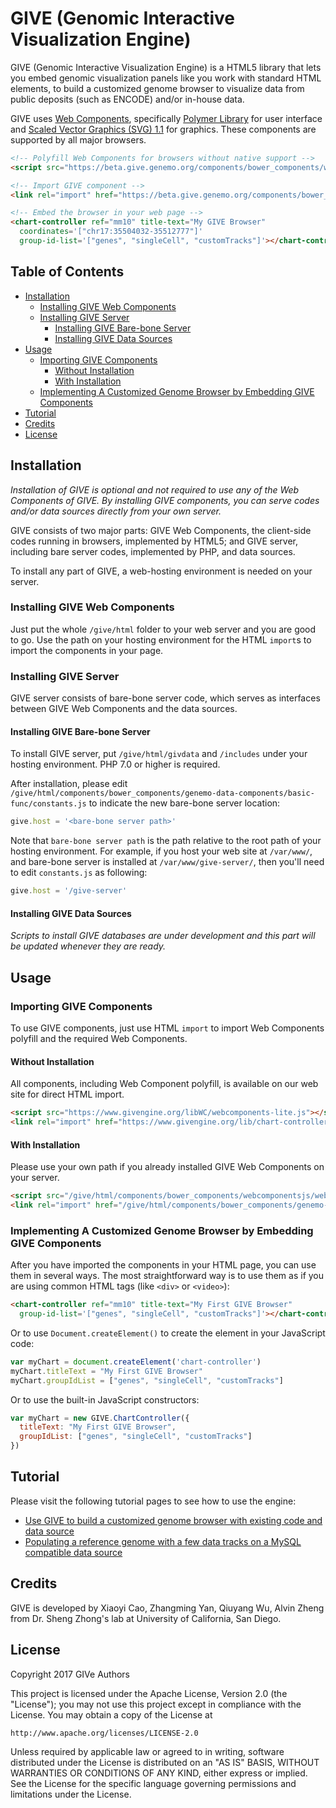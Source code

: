 # GIVE (Genomic Interactive Visualization Engine)

GIVE (Genomic Interactive Visualization Engine) is a HTML5 library that lets you embed genomic visualization panels like you work with standard HTML elements, to build a customized genome browser to visualize data from public deposits (such as ENCODE) and/or in-house data.

GIVE uses [Web Components](https://www.webcomponents.org/), specifically [Polymer Library](https://www.polymer-project.org/) for user interface and [Scaled Vector Graphics (SVG) 1.1](https://www.w3.org/TR/SVG/) for graphics. These components are supported by all major browsers.

```html
<!-- Polyfill Web Components for browsers without native support -->
<script src="https://beta.give.genemo.org/components/bower_components/webcomponentsjs/webcomponents-lite.js"></script>

<!-- Import GIVE component -->
<link rel="import" href="https://beta.give.genemo.org/components/bower_components/genemo-visual-components/chart-controller/chart-controller.html">

<!-- Embed the browser in your web page -->
<chart-controller ref="mm10" title-text="My GIVE Browser"
  coordinates='["chr17:35504032-35512777"]'
  group-id-list='["genes", "singleCell", "customTracks"]'></chart-controller>
```

## Table of Contents
*   [Installation](#installation)
    *   [Installing GIVE Web Components](#installing-give-web-components)
    *   [Installing GIVE Server](#installing-give-server)
        *   [Installing GIVE Bare-bone Server](#installing-give-bare-bone-server)
        *   [Installing GIVE Data Sources](#installing-give-data-sources)
*   [Usage](#usage)
    *   [Importing GIVE Components](#importing-give-components)
        *   [Without Installation](#without-installation)
        *   [With Installation](#with-installation)
    *   [Implementing A Customized Genome Browser by Embedding GIVE Components](#implementing-a-customized-genome-browser-by-embedding-give-components)
*   [Tutorial](#tutorial)
*   [Credits](#credits)
*   [License](#license)

## Installation

*Installation of GIVE is optional and not required to use any of the Web Components of GIVE. By installing GIVE components, you can serve codes and/or data sources directly from your own server.*

GIVE consists of two major parts: GIVE Web Components, the client-side codes running in browsers, implemented by HTML5; and GIVE server, including bare server codes, implemented by PHP, and data sources.

To install any part of GIVE, a web-hosting environment is needed on your server.

### Installing GIVE Web Components

Just put the whole `/give/html` folder to your web server and you are good to go. Use the path on your hosting environment for the HTML `import`s to import the components in your page.

### Installing GIVE Server

GIVE server consists of bare-bone server code, which serves as interfaces between GIVE Web Components and the data sources.

#### Installing GIVE Bare-bone Server

To install GIVE server, put `/give/html/givdata` and `/includes` under your hosting environment. PHP 7.0 or higher is required.

After installation, please edit `/give/html/components/bower_components/genemo-data-components/basic-func/constants.js` to indicate the new bare-bone server location:
```JavaScript
give.host = '<bare-bone server path>'
```
Note that `bare-bone server path` is the path relative to the root path of your hosting environment. For example, if you host your web site at `/var/www/`, and bare-bone server is installed at `/var/www/give-server/`, then you'll need to edit `constants.js` as following:
```JavaScript
give.host = '/give-server'
```

#### Installing GIVE Data Sources

*Scripts to install GIVE databases are under development and this part will be updated whenever they are ready.*

## Usage

### Importing GIVE Components

To use GIVE components, just use HTML `import` to import Web Components polyfill and the required Web Components.

#### Without Installation

All components, including Web Component polyfill, is available on our web site for direct HTML import.
```html
<script src="https://www.givengine.org/libWC/webcomponents-lite.js"></script>
<link rel="import" href="https://www.givengine.org/lib/chart-controller/chart-controller.html">
```

#### With Installation

Please use your own path if you already installed GIVE Web Components on your server.
```html
<script src="/give/html/components/bower_components/webcomponentsjs/webcomponents-lite.js"></script>
<link rel="import" href="/give/html/components/bower_components/genemo-visual-components/chart-controller/chart-controller.html">
```

### Implementing A Customized Genome Browser by Embedding GIVE Components

After you have imported the components in your HTML page, you can use them in several ways. The most straightforward way is to use them as if you are using common HTML tags (like `<div>` or `<video>`):
```html
<chart-controller ref="mm10" title-text="My First GIVE Browser"
  group-id-list='["genes", "singleCell", "customTracks"]'></chart-controller>
```
Or to use `Document.createElement()` to create the element in your JavaScript code:
```JavaScript
var myChart = document.createElement('chart-controller')
myChart.titleText = "My First GIVE Browser"
myChart.groupIdList = ["genes", "singleCell", "customTracks"]
```
Or to use the built-in JavaScript constructors:
```JavaScript
var myChart = new GIVE.ChartController({
  titleText: "My First GIVE Browser",
  groupIdList: ["genes", "singleCell", "customTracks"]
})
```

## Tutorial

Please visit the following tutorial pages to see how to use the engine:
*   [Use GIVE to build a customized genome browser with existing code and data source](tutorials/1-knownCodeDataSource.md)
*   [Populating a reference genome with a few data tracks on a MySQL compatible data source](tutorials/2-dataSource.md)

## Credits

GIVE is developed by Xiaoyi Cao, Zhangming Yan, Qiuyang Wu, Alvin Zheng from Dr. Sheng Zhong's lab at University of California, San Diego.

## License

Copyright 2017 GIVe Authors

This project is licensed under the Apache License, Version 2.0 (the "License");
you may not use this project except in compliance with the License.
You may obtain a copy of the License at

    http://www.apache.org/licenses/LICENSE-2.0

Unless required by applicable law or agreed to in writing, software
distributed under the License is distributed on an "AS IS" BASIS,
WITHOUT WARRANTIES OR CONDITIONS OF ANY KIND, either express or implied.
See the License for the specific language governing permissions and
limitations under the License.
